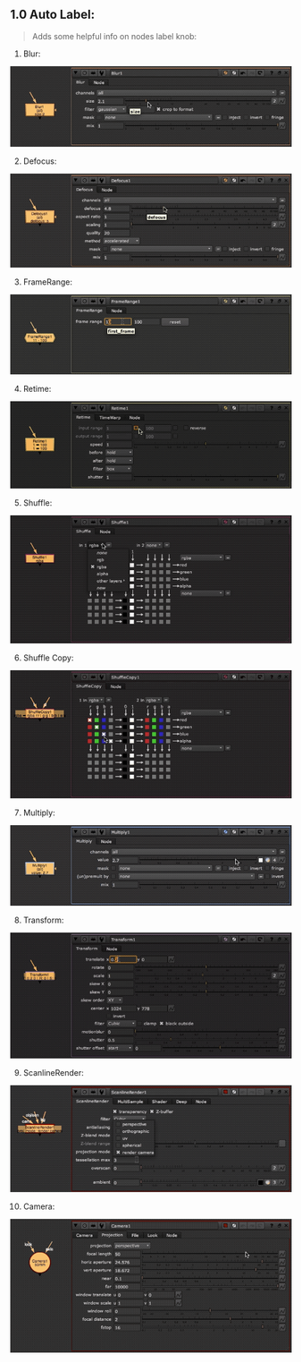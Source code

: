## 1.0 Auto Label:

> Adds some helpful info on nodes label knob:

001. Blur:

![](/docs/autolabel/blur_node.gif)

002. Defocus:

![](/docs/autolabel/defocus_node.gif)

003. FrameRange:

![](/docs/autolabel/framerange_node.gif)

004. Retime:

![](/docs/autolabel/retime_node.gif)

005. Shuffle:

![](/docs/autolabel/shuffle_node.gif)

006. Shuffle Copy:

![](/docs/autolabel/shufflecopy_node.gif)

007. Multiply:

![](/docs/autolabel/multiply_node.gif)

008. Transform:

![](/docs/autolabel/transform_node.gif)

009. ScanlineRender:

![](/docs/autolabel/scanlineRender_node.gif)

010. Camera:

![](/docs/autolabel/camera_node.gif)
